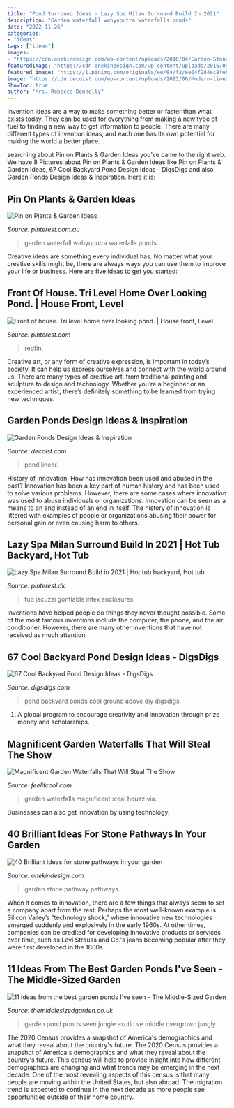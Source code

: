 ```yaml
---
title: "Pond Surround Ideas - Lazy Spa Milan Surround Build In 2021"
description: "Garden waterfall wahyuputra waterfalls ponds"
date: "2022-11-26"
categories:
- "ideas"
tags: ["ideas"]
images:
- "https://cdn.onekindesign.com/wp-content/uploads/2016/04/Garden-Stone-Pathway-Ideas-15-1-Kindesign.jpg"
featuredImage: "https://cdn.onekindesign.com/wp-content/uploads/2016/04/Garden-Stone-Pathway-Ideas-15-1-Kindesign.jpg"
featured_image: "https://i.pinimg.com/originals/ee/04/f2/ee04f284ec8feb3e69e1bfb4c02a37f4.jpg"
image: "https://cdn.decoist.com/wp-content/uploads/2013/06/Modern-linear-garden-pond.jpg"
ShowToc: true
author: "Mrs. Rebecca Donnelly"
---
```



Invention ideas are a way to make something better or faster than what exists today. They can be used for everything from making a new type of fuel to finding a new way to get information to people. There are many different types of invention ideas, and each one has its own potential for making the world a better place.

	

		
searching about Pin on Plants &amp; Garden Ideas you've came to the right web. We have 8 Pictures about Pin on Plants &amp; Garden Ideas like Pin on Plants &amp; Garden Ideas, 67 Cool Backyard Pond Design Ideas - DigsDigs and also Garden Ponds Design Ideas &amp; Inspiration. Here it is:
		
    
## Pin On Plants &amp; Garden Ideas

<img loading=lazy src="https://i.pinimg.com/originals/a6/aa/19/a6aa19ee9e8a91b0d8ffb29f768fed1b.jpg" onerror="this.onerror=null;this.src='https://tse4.mm.bing.net/th?id=OIP.AYfWYPqmjuiuRo6MC7nX5AHaK2&amp;pid=15.1';" alt="Pin on Plants &amp; Garden Ideas">

_Source: pinterest.com.au_

>garden waterfall wahyuputra waterfalls ponds. 

	

Creative ideas are something every individual has. No matter what your creative skills might be, there are always ways you can use them to improve your life or business. Here are five ideas to get you started: 

    
## Front Of House. Tri Level Home Over Looking Pond. | House Front, Level

<img loading=lazy src="https://i.pinimg.com/originals/ee/04/f2/ee04f284ec8feb3e69e1bfb4c02a37f4.jpg" onerror="this.onerror=null;this.src='https://tse2.mm.bing.net/th?id=OIP.zmNX1ksRWUsEwVUjpYSG2wHaE8&amp;pid=15.1';" alt="Front of house. Tri level home over looking pond. | House front, Level">

_Source: pinterest.com_

>redfin. 

	

Creative art, or any form of creative expression, is important in today’s society. It can help us express ourselves and connect with the world around us. There are many types of creative art, from traditional painting and sculpture to design and technology. Whether you’re a beginner or an experienced artist, there’s definitely something to be learned from trying new techniques.

    
## Garden Ponds Design Ideas &amp; Inspiration

<img loading=lazy src="https://cdn.decoist.com/wp-content/uploads/2013/06/Modern-linear-garden-pond.jpg" onerror="this.onerror=null;this.src='https://tse1.mm.bing.net/th?id=OIP.kXLJ0zhEXVF_zUwxBHvGEAHaFh&amp;pid=15.1';" alt="Garden Ponds Design Ideas &amp; Inspiration">

_Source: decoist.com_

>pond linear. 

	

History of innovation: How has innovation been used and abused in the past?
Innovation has been a key part of human history and has been used to solve various problems. However, there are some cases where innovation was used to abuse individuals or organizations. Innovation can be seen as a means to an end instead of an end in itself. The history of innovation is littered with examples of people or organizations abusing their power for personal gain or even causing harm to others.

    
## Lazy Spa Milan Surround Build In 2021 | Hot Tub Backyard, Hot Tub

<img loading=lazy src="https://i.pinimg.com/736x/2d/90/2b/2d902bb8b0f09278088f26286e1f0745.jpg" onerror="this.onerror=null;this.src='https://tse2.mm.bing.net/th?id=OIP.H_4MDytvJu9ml6KltxOJFAHaFj&amp;pid=15.1';" alt="Lazy Spa Milan Surround Build in 2021 | Hot tub backyard, Hot tub">

_Source: pinterest.dk_

>tub jacuzzi gonflable intex enclosures. 

	

Inventions have helped people do things they never thought possible. Some of the most famous inventions include the computer, the phone, and the air conditioner. However, there are many other inventions that have not received as much attention.

    
## 67 Cool Backyard Pond Design Ideas - DigsDigs

<img loading=lazy src="https://www.digsdigs.com/photos/2013/05/above-ground-ponds-look-great-too.jpg" onerror="this.onerror=null;this.src='https://tse4.mm.bing.net/th?id=OIP.TUj5eNOj3i7BR_ViiduCgwHaJ4&amp;pid=15.1';" alt="67 Cool Backyard Pond Design Ideas - DigsDigs">

_Source: digsdigs.com_

>pond backyard ponds cool ground above diy digsdigs. 

	

1. A global program to encourage creativity and innovation through prize money and scholarships. 

    
## Magnificent Garden Waterfalls That Will Steal The Show

<img loading=lazy src="http://feelitcool.com/wp-content/uploads/2017/05/magnificent-garden-waterfalls4.jpg" onerror="this.onerror=null;this.src='https://tse3.mm.bing.net/th?id=OIP.L11_I7LC2VjykuuahaLV0AHaJs&amp;pid=15.1';" alt="Magnificent Garden Waterfalls That Will Steal The Show">

_Source: feelitcool.com_

>garden waterfalls magnificent steal houzz via. 

	

Businesses can also get innovation by using technology.

    
## 40 Brilliant Ideas For Stone Pathways In Your Garden

<img loading=lazy src="https://cdn.onekindesign.com/wp-content/uploads/2016/04/Garden-Stone-Pathway-Ideas-15-1-Kindesign.jpg" onerror="this.onerror=null;this.src='https://tse4.mm.bing.net/th?id=OIP.dAtuLYZTq1amgmB3QVyBLgHaLL&amp;pid=15.1';" alt="40 Brilliant ideas for stone pathways in your garden">

_Source: onekindesign.com_

>garden stone pathway pathways. 

	

When it comes to innovation, there are a few things that always seem to set a company apart from the rest. Perhaps the most well-known example is Silicon Valley’s “technology shock,” where innovative new technologies emerged suddenly and explosively in the early 1960s. At other times, companies can be credited for developing innovative products or services over time, such as Levi Strauss and Co.'s jeans becoming popular after they were first developed in the 1800s.

    
## 11 Ideas From The Best Garden Ponds I&#039;ve Seen - The Middle-Sized Garden

<img loading=lazy src="https://www.themiddlesizedgarden.co.uk/wp-content/uploads/dortimer-pond-exotic-seats-1-600x450.jpg" onerror="this.onerror=null;this.src='https://tse2.mm.bing.net/th?id=OIP.5Fid20dUbVnIVBJOh3IEEAHaFj&amp;pid=15.1';" alt="11 ideas from the best garden ponds I&#039;ve seen - The Middle-Sized Garden">

_Source: themiddlesizedgarden.co.uk_

>garden pond ponds seen jungle exotic ve middle overgrown jungly. 

	

The 2020 Census provides a snapshot of America's demographics and what they reveal about the country's future.
The 2020 Census provides a snapshot of America's demographics and what they reveal about the country's future. This census will help to provide insight into how different demographics are changing and what trends may be emerging in the next decade. One of the most revealing aspects of this census is that many people are moving within the United States, but also abroad. The migration trend is expected to continue in the next decade as more people see opportunities outside of their home country.


